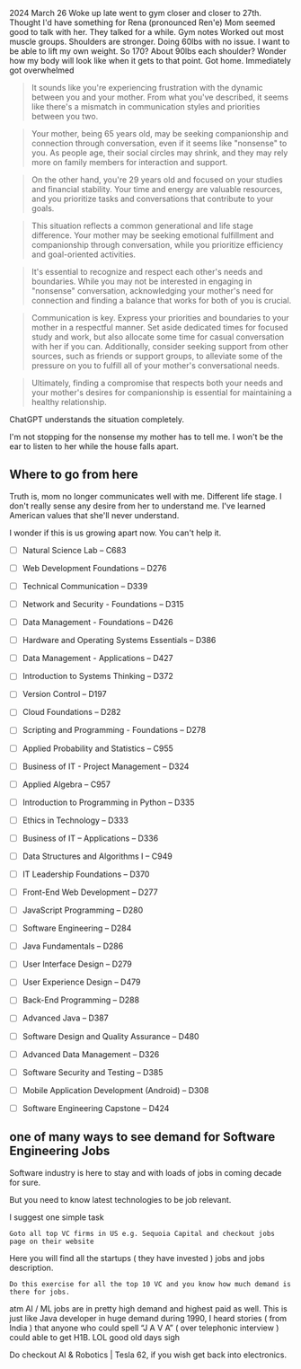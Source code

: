 2024 March 26
Woke up late
went to gym
closer and closer to 27th.
Thought I'd have something for Rena (pronounced Ren'e)
Mom seemed good to talk with her. They talked for a while.
Gym notes
Worked out most muscle groups.
Shoulders are stronger. Doing 60lbs with no issue.
I want to be able to lift my own weight. So 170? About 90lbs each shoulder?
Wonder how my body will look like when it gets to that point.
Got home.
Immediately got overwhelmed


>It sounds like you're experiencing frustration with the dynamic between you and your mother. From what you've described, it seems like there's a mismatch in communication styles and priorities between you two.

>Your mother, being 65 years old, may be seeking companionship and connection through conversation, even if it seems like "nonsense" to you. As people age, their social circles may shrink, and they may rely more on family members for interaction and support.

>On the other hand, you're 29 years old and focused on your studies and financial stability. Your time and energy are valuable resources, and you prioritize tasks and conversations that contribute to your goals.

>This situation reflects a common generational and life stage difference. Your mother may be seeking emotional fulfillment and companionship through conversation, while you prioritize efficiency and goal-oriented activities.

>It's essential to recognize and respect each other's needs and boundaries. While you may not be interested in engaging in "nonsense" conversation, acknowledging your mother's need for connection and finding a balance that works for both of you is crucial.

>Communication is key. Express your priorities and boundaries to your mother in a respectful manner. Set aside dedicated times for focused study and work, but also allocate some time for casual conversation with her if you can. Additionally, consider seeking support from other sources, such as friends or support groups, to alleviate some of the pressure on you to fulfill all of your mother's conversational needs.

>Ultimately, finding a compromise that respects both your needs and your mother's desires for companionship is essential for maintaining a healthy relationship.

ChatGPT understands the situation completely.

I'm not stopping for the nonsense my mother has to tell me. I won't be the ear to listen to her while the house falls apart.


## Where to go from here
Truth is, mom no longer communicates well with me. Different life stage.
I don't really sense any desire from her to understand me. I've learned American values that she'll never understand.

I wonder if this is us growing apart now. You can't help it.

- [ ] Natural Science Lab – C683
- [ ] Web Development Foundations – D276
- [ ] Technical Communication – D339
- [ ] Network and Security - Foundations – D315   
- [ ] Data Management - Foundations – D426
- [ ] Hardware and Operating Systems Essentials – D386
- [ ] Data Management - Applications – D427 
- [ ] Introduction to Systems Thinking – D372
- [ ] Version Control – D197
- [ ] Cloud Foundations – D282
- [ ] Scripting and Programming - Foundations – D278
- [ ] Applied Probability and Statistics – C955
- [ ] Business of IT - Project Management – D324
- [ ] Applied Algebra – C957
- [ ] Introduction to Programming in Python – D335
- [ ] Ethics in Technology – D333
- [ ] Business of IT – Applications – D336
- [ ] Data Structures and Algorithms I – C949
- [ ] IT Leadership Foundations – D370
- [ ] Front-End Web Development – D277
- [ ] JavaScript Programming – D280
- [ ] Software Engineering – D284
- [ ] Java Fundamentals – D286
- [ ] User Interface Design – D279
- [ ] User Experience Design – D479
- [ ] Back-End Programming – D288
- [ ] Advanced Java – D387
- [ ] Software Design and Quality Assurance – D480
- [ ] Advanced Data Management – D326
- [ ] Software Security and Testing – D385
- [ ] Mobile Application Development (Android) – D308
- [ ] Software Engineering Capstone – D424


## one of many ways to see demand for Software Engineering Jobs
Software industry is here to stay and with loads of jobs in coming decade for sure.

But you need to know latest technologies to be job relevant.

I suggest one simple task

    Goto all top VC firms in US e.g. Sequoia Capital and checkout jobs page on their website

Here you will find all the startups ( they have invested ) jobs and jobs description.

    Do this exercise for all the top 10 VC and you know how much demand is there for jobs.

atm AI / ML jobs are in pretty high demand and highest paid as well. This is just like Java developer in huge demand during 1990, I heard stories ( from India ) that anyone who could spell “J A V A” ( over telephonic interview ) could able to get H1B. LOL good old days sigh

Do checkout AI & Robotics | Tesla 62, if you wish get back into electronics.
